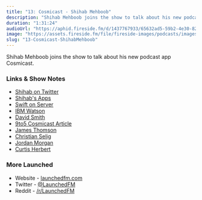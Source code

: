 ```yaml
---
title: "13: Cosmicast - Shihab Mehboob"
description: "Shihab Mehboob joins the show to talk about his new podcast app Cosmicast."
duration: "1:31:24"
audioUrl: "https://aphid.fireside.fm/d/1437767933/65632ad5-59b2-4e30-82d1-13845dce07dd/1fc6e0ec-5cf1-4f7e-9adf-d3eb5e3b41ed.mp3"
image: "https://assets.fireside.fm/file/fireside-images/podcasts/images/6/65632ad5-59b2-4e30-82d1-13845dce07dd/episodes/1/1fc6e0ec-5cf1-4f7e-9adf-d3eb5e3b41ed/cover.jpg"
slug: "13-Cosmicast-ShihabMehboob"
---
```


<p>Shihab Mehboob joins the show to talk about his new podcast app Cosmicast.</p>

<h3>Links &amp; Show Notes</h3>

<ul>
<li><a href="https://twitter.com/JPEGuin" rel="nofollow">Shihab on Twitter</a></li>
<li><a href="https://www.pnguin.app" rel="nofollow">Shihab&#39;s Apps</a></li>
<li><a href="https://swift.org/server/" rel="nofollow">Swift on Server</a></li>
<li><a href="https://www.ibm.com/watson" rel="nofollow">IBM Watson</a></li>
<li><a href="https://twitter.com/_DavidSmith" rel="nofollow">David Smith</a></li>
<li><a href="https://9to5mac.com/2020/04/07/cosmicast-is-a-universal-new-podcast-player-that-brings-back-the-skeuomorphic-design-of-ios/" rel="nofollow">9to5 Cosmicast Article</a></li>
<li><a href="https://twitter.com/jamesthomson" rel="nofollow">James Thomson</a></li>
<li><a href="https://twitter.com/ChristianSelig" rel="nofollow">Christian Selig</a></li>
<li><a href="https://twitter.com/JordanMorgan10" rel="nofollow">Jordan Morgan</a></li>
<li><a href="https://twitter.com/parrots" rel="nofollow">Curtis Herbert</a></li>
</ul>

<h3>More Launched</h3>

<ul>
<li>Website - <a href="https://launchedfm.com" rel="nofollow">launchedfm.com</a></li>
<li>Twitter - <a href="https://twitter.com/launchedfm" rel="nofollow">@LaunchedFM</a></li>
<li>Reddit - <a href="https://www.reddit.com/r/LaunchedFM/" rel="nofollow">/r/LaunchedFM</a></li>
</ul>
